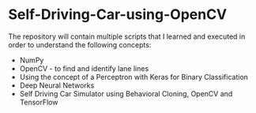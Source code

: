 # Self-Driving-Car-using-OpenCV
The repository will contain multiple scripts that I learned and executed in order to understand the following concepts:
* NumPy
* OpenCV - to find and identify lane lines
* Using the concept of a Perceptron with Keras for Binary Classification
* Deep Neural Networks
* Self Driving Car Simulator using Behavioral Cloning, OpenCV and TensorFlow
